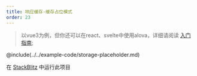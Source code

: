 ```yaml
---
title: 响应缓存-缓存占位模式
order: 23
---
```


> 以vue3为例，但你还可以在react、svelte中使用alova，详细请阅读 [入门指南](/zh/overview/);

@include(../../example-code/storage-placeholder.md)

在 [StackBlitz](#) 中运行此项目